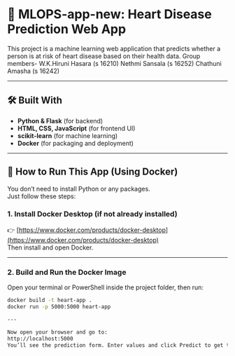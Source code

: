 # 💖 MLOPS-app-new: Heart Disease Prediction Web App

This project is a machine learning web application that predicts whether a person is at risk of heart disease based on their health data.
Group members-
W.K.Hiruni Hasara (s 16210)
Nethmi Sansala (s 16252)
Chathuni Amasha (s 16242)

---

## 🛠️ Built With

- **Python & Flask** (for backend)
- **HTML, CSS, JavaScript** (for frontend UI)
- **scikit-learn** (for machine learning)
- **Docker** (for packaging and deployment)

---

## 🚀 How to Run This App (Using Docker)

You don’t need to install Python or any packages.  
Just follow these steps:

### 1. Install Docker Desktop (if not already installed)

👉 [https://www.docker.com/products/docker-desktop](https://www.docker.com/products/docker-desktop)  
Then install and open Docker.

---

### 2. Build and Run the Docker Image

Open your terminal or PowerShell inside the project folder, then run:

```bash
docker build -t heart-app .
docker run -p 5000:5000 heart-app

---

Now open your browser and go to:
http://localhost:5000
You’ll see the prediction form. Enter values and click Predict to get the result.
